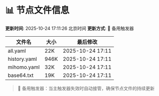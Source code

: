 # 📊 节点文件信息

**更新时间**: 2025-10-24 17:11:26 北京时间
**更新方式**: 🔄 备用触发器

| 文件名 | 大小 | 最后修改 |
|--------|------|----------|
| all.yaml | 22K | 2025-10-24 17:11 |
| history.yaml | 946K | 2025-10-24 17:11 |
| mihomo.yaml | 32K | 2025-10-24 17:11 |
| base64.txt | 19K | 2025-10-24 17:11 |

> 🔄 备用触发器：当主触发器失效时自动接管，确保节点文件的持续更新
